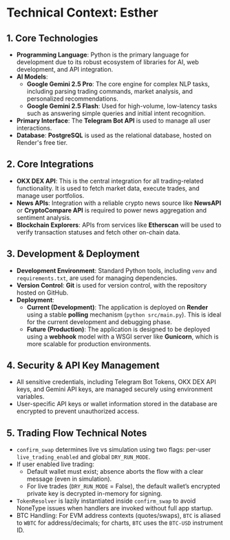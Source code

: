 # Technical Context: Esther

## 1. Core Technologies
- **Programming Language**: Python is the primary language for development due to its robust ecosystem of libraries for AI, web development, and API integration.
- **AI Models**:
    - **Google Gemini 2.5 Pro**: The core engine for complex NLP tasks, including parsing trading commands, market analysis, and personalized recommendations.
    - **Google Gemini 2.5 Flash**: Used for high-volume, low-latency tasks such as answering simple queries and initial intent recognition.
- **Primary Interface**: The **Telegram Bot API** is used to manage all user interactions.
- **Database**: **PostgreSQL** is used as the relational database, hosted on Render's free tier.

## 2. Core Integrations
- **OKX DEX API**: This is the central integration for all trading-related functionality. It is used to fetch market data, execute trades, and manage user portfolios.
- **News APIs**: Integration with a reliable crypto news source like **NewsAPI** or **CryptoCompare API** is required to power news aggregation and sentiment analysis.
- **Blockchain Explorers**: APIs from services like **Etherscan** will be used to verify transaction statuses and fetch other on-chain data.

## 3. Development & Deployment
- **Development Environment**: Standard Python tools, including `venv` and `requirements.txt`, are used for managing dependencies.
- **Version Control**: **Git** is used for version control, with the repository hosted on GitHub.
- **Deployment**:
    - **Current (Development)**: The application is deployed on **Render** using a stable **polling** mechanism (`python src/main.py`). This is ideal for the current development and debugging phase.
    - **Future (Production)**: The application is designed to be deployed using a **webhook** model with a WSGI server like **Gunicorn**, which is more scalable for production environments.

## 4. Security & API Key Management
- All sensitive credentials, including Telegram Bot Tokens, OKX DEX API keys, and Gemini API keys, are managed securely using environment variables.
- User-specific API keys or wallet information stored in the database are encrypted to prevent unauthorized access.

## 5. Trading Flow Technical Notes
- `confirm_swap` determines live vs simulation using two flags: per-user `live_trading_enabled` and global `DRY_RUN_MODE`.
- If user enabled live trading:
  - Default wallet must exist; absence aborts the flow with a clear message (even in simulation).
  - For live trades (`DRY_RUN_MODE` = False), the default wallet’s encrypted private key is decrypted in-memory for signing.
- `TokenResolver` is lazily instantiated inside `confirm_swap` to avoid NoneType issues when handlers are invoked without full app startup.
- BTC Handling: For EVM address contexts (quotes/swaps), `BTC` is aliased to `WBTC` for address/decimals; for charts, `BTC` uses the `BTC-USD` instrument ID.
